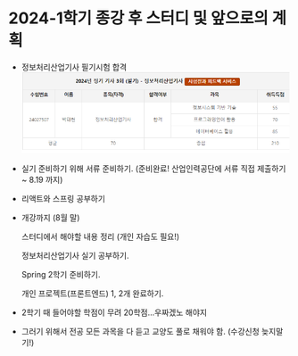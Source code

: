 # 2024-1학기 종강 후 스터디 및 앞으로의 계획
 - 정보처리산업기사 필기시험 합격 <br/>
 ![alt text](1231.PNG)
 - 실기 준비하기 위해 서류 준비하기. (준비완료! 산업인력공단에 서류 직접 제출하기 ~ 8.19 까지)
 - 리액트와 스프링 공부하기
 - 개강까지 (8월 말)

    스터디에서 해야할 내용 정리 (개인 자습도 필요!)

    정보처리산업기사 실기 공부하기.

    Spring 2학기 준비하기.

    개인 프로젝트(프론트엔드) 1, 2개 완료하기.
- 2학기 때 들어야할 학점이 무려 20학점...우짜겠노 해야지
- 그러기 위해서 전공 모든 과목을 다 듣고 교양도 풀로 채워야 함. (수강신청 늦지말기!)
